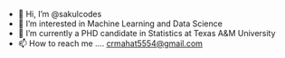 - 👋 Hi, I’m @sakulcodes
- 👀 I’m interested in Machine Learning and Data Science
- 🌱 I’m currently a PHD candidate in Statistics at Texas A&M University
- 📫 How to reach me .... crmahat5554@gmail.com

<!---
sakulcodes/sakulcodes is a ✨ special ✨ repository because its `README.md` (this file) appears on your GitHub profile.
You can click the Preview link to take a look at your changes.
--->
